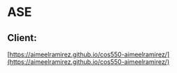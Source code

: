 # ASE

## Client:

 [https://aimeelramirez.github.io/cos550-aimeelramirez/](https://aimeelramirez.github.io/cos550-aimeelramirez/)



